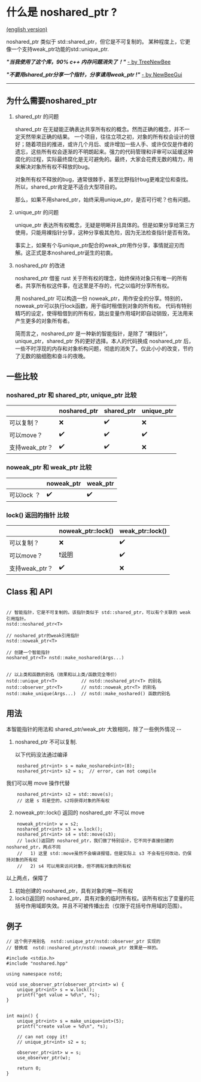 什么是 noshared_ptr ?
=============

[(english version)](Readme.en-US.md)

noshared_ptr 类似于 std::shared_ptr，但它是不可复制的。
某种程度上，它更像一个支持weak_ptr功能的std::unique_ptr.

<b><i>"当我使用了这个库，90% c++ 内存问题消失了！"</i></b> <a href="https://github.com/xhawk18/noshared_ptr">- by TreeNewBee</a>

<b><i>"不要用shared_ptr分享一个指针，分享请用weak_ptr !"</i></b> <a href="https://github.com/xhawk18/noshared_ptr">- by NewBeeGui</a>

------------

## 为什么需要noshared_ptr

1. shared_ptr 的问题

    shared_ptr 在无疑能正确表达共享所有权的概念。然而正确的概念，并不一定天然带来正确的结果。
    一个项目，往往立项之初，对象的所有权会设计的很好；随着项目的推进，或许几个月后、或许增加一些人手、或许仅仅是作者的遗忘，这些所有权会逐渐的不明朗起来。强力的代码管理和评审可以延缓这种腐化的过程，实际最终腐化是无可避免的。最终，大家会花费无数的精力，用来解决对象所有权不释放的bug。

    对象所有权不释放的bug，通常很棘手，甚至比野指针bug更难定位和查找。所以，shared_ptr肯定是不适合大型项目的。

    那么，如果不用shared_ptr，始终采用unique_ptr，是否可行呢？也有问题。

2. unique_ptr 的问题

    unique_ptr 表达所有权概念，无疑是明晰并且具体的。但是如果分享给第三方使用，只能用裸指针分享，这种分享极其危险，因为无法检查指针是否有效。
    
    事实上，如果有个与unique_ptr配合的weak_ptr用作分享，事情就迎刃而解。这正式是本noshared_ptr诞生的初衷。

3. noshared_ptr 的改进

    noshared_ptr 借鉴 rust 关于所有权的理念，始终保持对象只有唯一的所有者。共享所有权这件事，在这里是不存的，代之以临时分享所有权。

    用 noshared_ptr 可以构造一份 noweak_ptr，用作安全的分享。特别的，noweak_ptr可以执行lock函数，用于临时租借到对象的所有权。
    代码有特别精巧的设定，使得租借到的所有权，跳出变量作用域时即自动销毁，无法用来产生更多的对象所有者。

    简而言之，noshared_ptr 是一种新的智能指针，是除了 “裸指针”，unique_ptr，shared_ptr 外的更好选择。本人的代码换成 noshared_ptr 后，一些不时浮现的内存和对象析构问题，彻底的消失了。仅此小小的改变，节约了无数的脑细胞和奋斗的夜晚。

## 一些比较

### noshared_ptr 和 shared_ptr, unique_ptr 比较

|                | noshared_ptr       | shared_ptr         | unique_ptr         |
|----------------|--------------------|--------------------|--------------------|
| 可以复制？     | :x:                | :heavy_check_mark: | :x:                |
| 可以move？     | :heavy_check_mark: | :heavy_check_mark: | :heavy_check_mark: |
| 支持weak_ptr？ | :heavy_check_mark: | :heavy_check_mark: | :x:                |

### noweak_ptr 和 weak_ptr 比较

|             | noweak_ptr         | weak_ptr           |
|-------------|--------------------|--------------------|
| 可以lock ？ | :heavy_check_mark: | :heavy_check_mark: |

### lock() 返回的指针 比较

|                | noweak_ptr::lock()                        | weak_ptr::lock()   |
|----------------|-------------------------------------------|--------------------|
| 可以复制？     | :x:                                       | :heavy_check_mark: |
| 可以move？     | :exclamation:[说明](#noweak_ptr_lock) | :heavy_check_mark: |
| 支持weak_ptr？ | :heavy_check_mark:                        | :x:                |

## Class 和 API

```

// 智能指针，它是不可复制的。该指针类似于 std::shared_ptr，可以有个关联的 weak引用指针。
nstd::noshared_ptr<T> 

// noshared_ptr的weak引用指针
nstd::noweak_ptr<T>

// 创建一个智能指针
noshared_ptr<T> nstd::make_noshared(Args...)


// 以上类和函数的别名（效果和以上类/函数完全等价）
nstd::unique_ptr<T>         // nstd::noshared_ptr<T> 的别名
nstd::observer_ptr<T>       // nstd::noweak_ptr<T> 的别名
nstd::make_unique(Args...)  // nstd::make_noshared() 函数的别名
```

## 用法

本智能指针的用法和 shared_ptr/weak_ptr 大致相同，除了一些例外情况 --

1. noshared_ptr 不可以复制.
   
   以下代码没法通过编译

```
    noshared_ptr<int> s = make_noshared<int>(8);
    noshared_ptr<int> s2 = s;  // error, can not compile
```

   我们可以用 move 操作代替

```
    noshared_ptr<int> s2 = std::move(s);
    // 这是 s 将是空的，s2将获得对象的所有权
```

2. <a id="noweak_ptr_lock">noweak_ptr::lock() 返回的 noshared_ptr 不可以 move</a>

```
    noweak_ptr<int> w = s2;
    noshared_ptr<int> s3 = w.lock();
    noshared_ptr<int> s4 = std::move(s3);
    // lock()返回的 noshared_ptr，我们做了特别设计，它不同于直接创建的 noshared_ptr，两点不同
    //   1) 这里 std::move虽然不会编译报错，但是实际上 s3 不会有任何改动，仍保持对象的所有权
    //   2) s4 可以用来访问对象，但不拥有对象的所有权
```

以上两点，保障了

1. 初始创建的 noshared_ptr，具有对象的唯一所有权
2. lock()返回的 noshared_ptr，具有对象的临时所有权。该所有权出了变量的花括号作用域即失效。并且不可被传播出去（仅限于花括号作用域的范围）。


## 例子

```
// 这个例子用别名  nstd::unique_ptr/nstd::observer_ptr 实现的
// 替换成  nstd::noshared_ptr/nstd::noweak_ptr 效果是一样的。

#include <stdio.h>
#include "noshared.hpp"

using namespace nstd;

void use_observer_ptr(observer_ptr<int> w) {
    unique_ptr<int> s = w.lock();
    printf("get value = %d\n", *s);
}


int main() {
    unique_ptr<int> s = make_unique<int>(5);
    printf("create value = %d\n", *s);

    // can not copy it!
    // unique_ptr<int> s2 = s;

    observer_ptr<int> w = s;
    use_observer_ptr(w);
    
    return 0;
}
```
